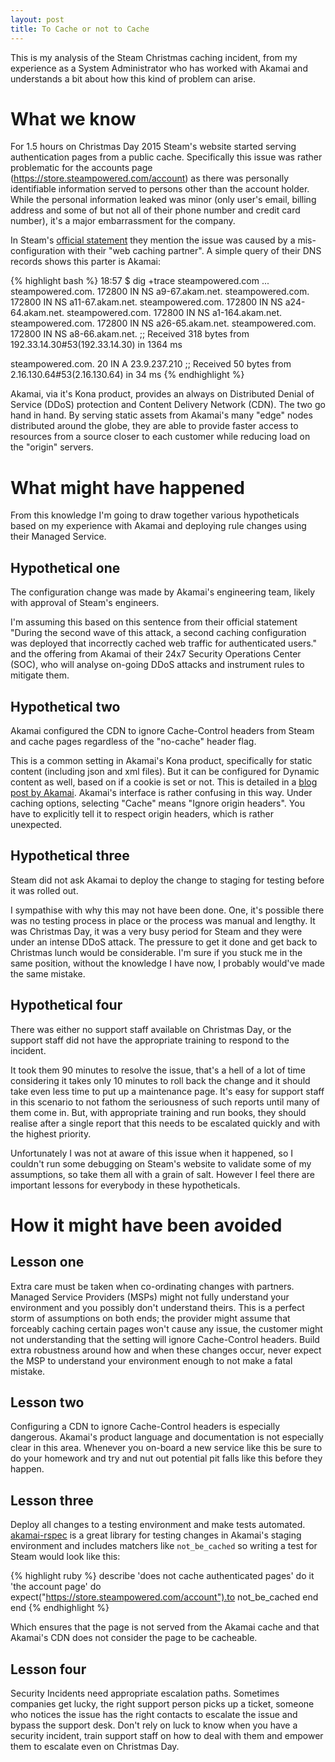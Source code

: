 ```yaml
---
layout: post
title: To Cache or not to Cache
---
```


This is my analysis of the Steam Christmas caching incident, from my experience as a System Administrator who has worked with Akamai and understands a bit about how this kind of problem can arise.

# What we know

For 1.5 hours on Christmas Day 2015 Steam's website started serving authentication pages from a public cache. Specifically this issue was rather problematic for the accounts page (https://store.steampowered.com/account) as there was personally identifiable information served to persons other than the account holder. While the personal information leaked was minor (only user's email, billing address and some of but not all of their phone number and credit card number), it's a major embarrassment for the company.

In Steam's [official statement](http://store.steampowered.com/news/19852/) they mention the issue was caused by a mis-configuration with their "web caching partner". A simple query of their DNS records shows this parter is Akamai:

{% highlight bash %}
18:57 $ dig +trace steampowered.com
...
steampowered.com. 172800  IN  NS  a9-67.akam.net.
steampowered.com. 172800  IN  NS  a11-67.akam.net.
steampowered.com. 172800  IN  NS  a24-64.akam.net.
steampowered.com. 172800  IN  NS  a1-164.akam.net.
steampowered.com. 172800  IN  NS  a26-65.akam.net.
steampowered.com. 172800  IN  NS  a8-66.akam.net.
;; Received 318 bytes from 192.33.14.30#53(192.33.14.30) in 1364 ms

steampowered.com. 20  IN  A 23.9.237.210
;; Received 50 bytes from 2.16.130.64#53(2.16.130.64) in 34 ms
{% endhighlight %}

Akamai, via it's Kona product, provides an always on Distributed Denial of Service (DDoS) protection and Content Delivery Network (CDN). The two go hand in hand. By serving static assets from Akamai's many "edge" nodes distributed around the globe, they are able to provide faster access to resources from a source closer to each customer while reducing load on the "origin" servers.

# What might have happened

From this knowledge I'm going to draw together various hypotheticals based on my experience with Akamai and deploying rule changes using their Managed Service.

## Hypothetical one

The configuration change was made by Akamai's engineering team, likely with approval of Steam's engineers.

I'm assuming this based on this sentence from their official statement "During the second wave of this attack, a second caching configuration was deployed that incorrectly cached web traffic for authenticated users." and the offering from Akamai of their 24x7 Security Operations Center (SOC), who will analyse on-going DDoS attacks and instrument rules to mitigate them.

## Hypothetical two

Akamai configured the CDN to ignore Cache-Control headers from Steam and cache pages regardless of the "no-cache" header flag.

This is a common setting in Akamai's Kona product, specifically for static content (including json and xml files). But it can be configured for Dynamic content as well, based on if a cookie is set or not. This is detailed in a [blog post by Akamai](https://blogs.akamai.com/2015/10/dynamic-page-caching-beyond-static-content.html).
Akamai's interface is rather confusing in this way. Under caching options, selecting "Cache" means "Ignore origin headers". You have to explicitly tell it to respect origin headers, which is rather unexpected.

## Hypothetical three

Steam did not ask Akamai to deploy the change to staging for testing before it was rolled out.

I sympathise with why this may not have been done. One, it's possible there was no testing process in place or the process was manual and lengthy. It was Christmas Day, it was a very busy period for Steam and they were under an intense DDoS attack. The pressure to get it done and get back to Christmas lunch would be considerable. I'm sure if you stuck me in the same position, without the knowledge I have now, I probably would've made the same mistake.

## Hypothetical four

There was either no support staff available on Christmas Day, or the support staff did not have the appropriate training to respond to the incident.

It took them 90 minutes to resolve the issue, that's a hell of a lot of time considering it takes only 10 minutes to roll back the change and it should take even less time to put up a maintenance page. It's easy for support staff in this scenario to not fathom the seriousness of such reports until many of them come in. But, with appropriate training and run books, they should realise after a single report that this needs to be escalated quickly and with the highest priority.


Unfortunately I was not at aware of this issue when it happened, so I couldn't run some debugging on Steam's website to validate some of my assumptions, so take them all with a grain of salt. However I feel there are important lessons for everybody in these hypotheticals.

# How it might have been avoided

## Lesson one

Extra care must be taken when co-ordinating changes with partners. Managed Service Providers (MSPs) might not fully understand your environment and you possibly don't understand theirs. This is a perfect storm of assumptions on both ends; the provider might assume that forceably caching certain pages won't cause any issue, the customer might not understanding that the setting will ignore Cache-Control headers. Build extra robustness around how and when these changes occur, never expect the MSP to understand your environment enough to not make a fatal mistake.

## Lesson two

Configuring a CDN to ignore Cache-Control headers is especially dangerous. Akamai's product language and documentation is not especially clear in this area. Whenever you on-board a new service like this be sure to do your homework and try and nut out potential pit falls like this before they happen.

## Lesson three

Deploy all changes to a testing environment and make tests automated. [akamai-rspec](https://github.com/realestate-com-au/akamai-rspec) is a great library for testing changes in Akamai's staging environment and includes matchers like `not_be_cached` so writing a test for Steam would look like this:

{% highlight ruby %}
describe 'does not cache authenticated pages' do
  it 'the account page' do
    expect("https://store.steampowered.com/account").to not_be_cached
  end
end
{% endhighlight %}

Which ensures that the page is not served from the Akamai cache and that Akamai's CDN does not consider the page to be cacheable.

## Lesson four

Security Incidents need appropriate escalation paths. Sometimes companies get lucky, the right support person picks up a ticket, someone who notices the issue has the right contacts to escalate the issue and bypass the support desk. Don't rely on luck to know when you have a security incident, train support staff on how to deal with them and empower them to escalate even on Christmas Day.
